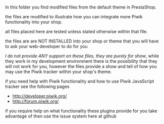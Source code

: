In this folder you find modified files from the default theme in PrestaShop.

the files are modified to illustrate how you can integrate more Piwik functionality into your shop.

all files placed here are tested unless stated otherwise within that file.

the files are are NOT INSTALLED into your shop or theme that you will have to ask your web-developer to do for you

*I do not provide ANY support on these files, they are purely for show*, while they work in my development environment there is the possibility that they will not work for you,
however the files provide a show and tell of how you may use the Piwik tracker within your shop's theme.

if you need help with Piwik functionality and how to use Piwik JavaScript tracker see the following pages
 - http://developer.piwik.org/
 - http://forum.piwik.org/


if you require help on what functionality these plugins provide for you take advantage of then use the issue system here at github